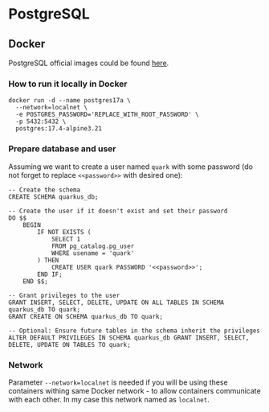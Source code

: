 PostgreSQL
=

## Docker

PostgreSQL official images could be found [here](https://hub.docker.com/_/postgres).

### How to run it locally in Docker

```shell
docker run -d --name postgres17a \
  --network=localnet \
  -e POSTGRES_PASSWORD='REPLACE_WITH_ROOT_PASSWORD' \
  -p 5432:5432 \
  postgres:17.4-alpine3.21
```

### Prepare database and user

Assuming we want to create a user named `quark` with some password (do not forget to replace `<<password>>` with desired one):

```postgresql
-- Create the schema
CREATE SCHEMA quarkus_db;

-- Create the user if it doesn't exist and set their password
DO $$
    BEGIN
        IF NOT EXISTS (
            SELECT 1
            FROM pg_catalog.pg_user
            WHERE usename = 'quark'
        ) THEN
            CREATE USER quark PASSWORD '<<password>>';
        END IF;
    END $$;

-- Grant privileges to the user
GRANT INSERT, SELECT, DELETE, UPDATE ON ALL TABLES IN SCHEMA quarkus_db TO quark;
GRANT CREATE ON SCHEMA quarkus_db TO quark;

-- Optional: Ensure future tables in the schema inherit the privileges
ALTER DEFAULT PRIVILEGES IN SCHEMA quarkus_db GRANT INSERT, SELECT, DELETE, UPDATE ON TABLES TO quark;
```

### Network

Parameter `--network=localnet` is needed if you will be using these containers withing same Docker network - to allow
containers communicate with each other. In my case this network named as `localnet`.
